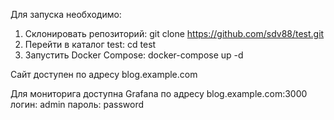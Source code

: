 Для запуска необходимо:
1. Склонировать репозиторий:
git clone https://github.com/sdv88/test.git
2. Перейти в каталог test:
cd test
3. Запустить Docker Compose:
docker-compose up -d

Сайт доступен по адресу blog.example.com

Для мониторига доступна Grafana по адресу blog.example.com:3000
логин: admin
пароль: password
